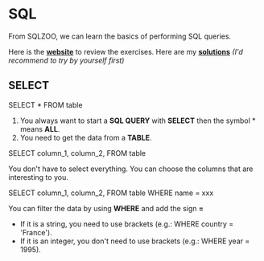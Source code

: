 # SQL

From SQLZOO, we can learn the basics of performing SQL queries.

Here is the **[website](https://sqlzoo.net/wiki/SQL_Tutorial)** to review the exercises.
Here are my **[solutions](https://github.com/bautret/Tutorials/tree/main/SQL/SQLZOO)** *(I'd recommend to try by yourself first)*

## SELECT

SELECT *
FROM table

1. You always want to start a **SQL QUERY** with **SELECT** then the symbol * means **ALL**.
2. You need to get the data from a **TABLE**.

SELECT column_1, column_2,
FROM table

You don't have to select everything. You can choose the columns that are interesting to you.

SELECT column_1, column_2,
FROM table
WHERE name = xxx

You can filter the data by using **WHERE** and add the sign **=**
- If it is a string, you need to use brackets (e.g.: WHERE country = 'France').
- If it is an integer, you don't need to use brackets (e.g.: WHERE year = 1995).


